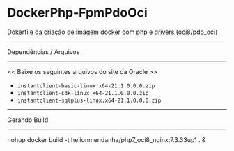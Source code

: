 # DockerPhp-FpmPdoOci
Dokerfile da criação de imagem docker com php e drivers (oci8/pdo_oci) 

*********
Dependências / Arquivos
*********
<< Baixe os seguintes arquivos do site da Oracle >>
-  `instantclient-basic-linux.x64-21.1.0.0.0.zip`
-  `instantclient-sdk-linux.x64-21.1.0.0.0.zip`
-  `instantclient-sqlplus-linux.x64-21.1.0.0.0.zip`

*********
Gerando Build
*********
nohup docker build -t helionmendanha/php7_oci8_nginx:7.3.33up1 . &
